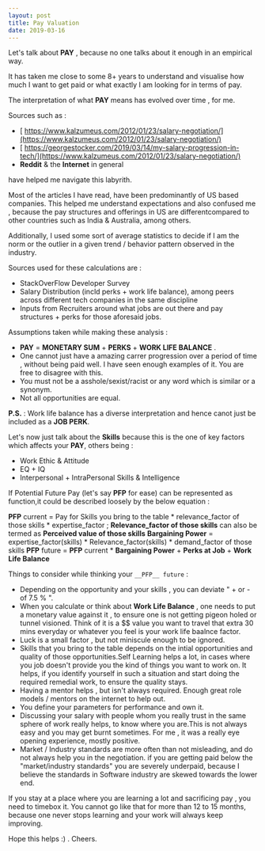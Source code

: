 ```yaml
---
layout: post
title: Pay Valuation
date: 2019-03-16
---
```


Let's talk about __PAY__ , because no one talks about it enough in an empirical way.

It has taken me close to some 8+ years to understand and visualise how much I want to get paid or what exactly I am looking for in terms of pay. 

The interpretation of what __PAY__ means has evolved over time , for me.

Sources such as : 
- [ https://www.kalzumeus.com/2012/01/23/salary-negotiation/](https://www.kalzumeus.com/2012/01/23/salary-negotiation/)
- [ https://georgestocker.com/2019/03/14/my-salary-progression-in-tech/](https://www.kalzumeus.com/2012/01/23/salary-negotiation/)
- __Reddit__ & the __Internet__ in general

have helped me navigate this labyrith.

Most of the articles I have read, have been predominantly of US based companies. This helped me understand expectations and also confused me , because the pay structures and offerings in US are differentcompared to other countries such as India & Australia, among others.

Additionally, I used some sort of average statistics to decide if I am the norm or the outlier in a given trend / behavior pattern observed in the industry.

Sources used for these calculations are :
- StackOverFlow Developer Survey
- Salary Distribution (incld perks + work life balance), among peers across different tech companies in the same discipline
- Inputs from Recruiters around what jobs are out there and pay structures + perks for those aforesaid jobs.

Assumptions taken while making these analysis :
- __PAY__ = __MONETARY SUM__ + __PERKS__ + __WORK LIFE BALANCE__ .
- One cannot just have a amazing carrer progression over a period of time , without being paid well. I have seen enough examples of it. You are free to disagree with this.
- You must not be a asshole/sexist/racist or any word which is similar or a synonym.
- Not all opportunities are equal.

__P.S.__ : Work life balance has a diverse interpretation and hence canot just be included as a __JOB PERK__.

Let's now just talk about the __Skills__ because this is the one of key factors which affects your __PAY__, others being :
- Work Ethic & Attitude
- EQ + IQ
- Interpersonal + IntraPersonal Skills & Intelligence

If Potential Future Pay (let's say __PFP__ for ease) can be represented as function,it could be described loosely by the below equation :

__PFP__ current = Pay for Skills you bring to the table * relevance_factor of those skills * expertise_factor ; 
__Relevance_factor of those skills__ can also be termed as __Perceived value of those skills__
__Bargaining Power__ = expertise_factor(skills) * Relevance_factor(skills) * demand_factor of those skills
__PFP__ future = __PFP__ current * __Bargaining Power__ + __Perks at Job__ + __Work Life Balance__

Things to consider while thinking your ```__PFP__ future``` :

- Depending on the opportunity and your skills , you can deviate " + or - of  7.5 % ".
- When you calculate or think about __Work Life Balance__ , one needs to put a monetary value against it , to ensure one is not getting pigeon holed or tunnel visioned. Think of it is a $$ value you want to travel that extra 30 mins everyday or whatever you feel is your work life baalnce factor. 
- Luck is a small factor , but not miniscule enough to be ignored.
- Skills that you bring to the table depends on the intial opportunities and quality of those opportunities.Self Learning helps a lot, in cases where you job doesn't provide you the kind of things you want to work on. It helps, if you identify yourself in such a situation and start doing the required remedial work, to ensure the quality stays.
- Having a mentor helps , but isn't always required. Enough great role models / mentors on the internet to help out.
- You define your parameters for performance and own it.
- Discussing your salary with people whom you really trust in the same sphere of work really helps, to know where you are.This is not always easy and you may get burnt sometimes. For me , it was a really eye opening experience, mostly positive.
- Market / Industry standards are more often than not misleading, and do not always help you in the negotiation. if you are getting paid below the "market/industry standards" you are severely underpaid, because I believe the standards in Software industry are skewed towards the lower end.

If you stay at a place where you are learning a lot and sacrificing pay , you need to timebox it. You cannot go like that for more than 12 to 15 months, because one never stops learning and your work will always keep improving.

Hope this helps :) . Cheers.